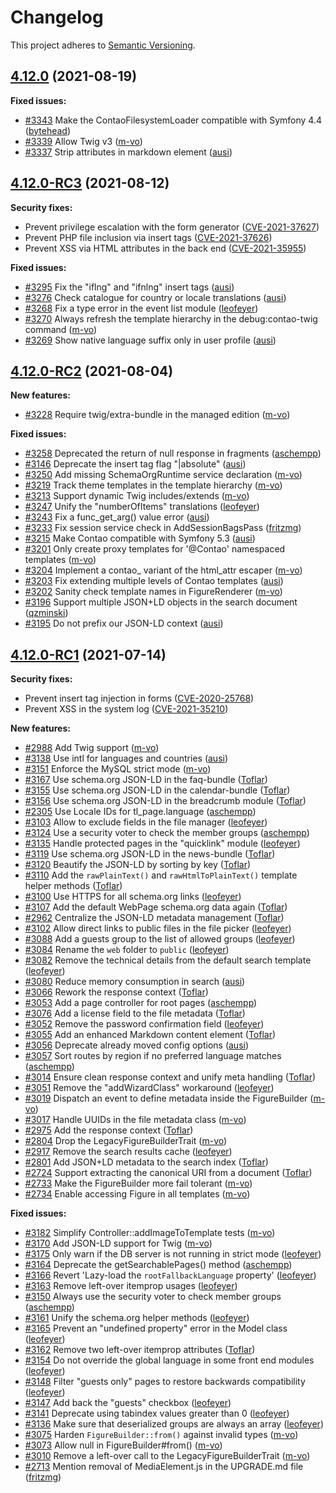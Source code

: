 # Changelog

This project adheres to [Semantic Versioning].

## [4.12.0] (2021-08-19)

**Fixed issues:**

- [#3343] Make the ContaoFilesystemLoader compatible with Symfony 4.4 ([bytehead])
- [#3339] Allow Twig v3 ([m-vo])
- [#3337] Strip attributes in markdown element ([ausi])

## [4.12.0-RC3] (2021-08-12)

**Security fixes:**

- Prevent privilege escalation with the form generator ([CVE-2021-37627])
- Prevent PHP file inclusion via insert tags ([CVE-2021-37626])
- Prevent XSS via HTML attributes in the back end ([CVE-2021-35955])

**Fixed issues:**

- [#3295] Fix the "iflng" and "ifnlng" insert tags ([ausi])
- [#3276] Check catalogue for country or locale translations ([ausi])
- [#3268] Fix a type error in the event list module ([leofeyer])
- [#3270] Always refresh the template hierarchy in the debug:contao-twig command ([m-vo])
- [#3269] Show native language suffix only in user profile ([ausi])

## [4.12.0-RC2] (2021-08-04)

**New features:**

- [#3228] Require twig/extra-bundle in the managed edition ([m-vo])

**Fixed issues:**

- [#3258] Deprecated the return of null response in fragments ([aschempp])
- [#3146] Deprecate the insert tag flag "|absolute" ([ausi])
- [#3250] Add missing SchemaOrgRuntime service declaration ([m-vo])
- [#3219] Track theme templates in the template hierarchy ([m-vo])
- [#3213] Support dynamic Twig includes/extends ([m-vo])
- [#3247] Unify the "numberOfItems" translations ([leofeyer])
- [#3243] Fix a func_get_arg() value error ([ausi])
- [#3233] Fix session service check in AddSessionBagsPass ([fritzmg])
- [#3215] Make Contao compatible with Symfony 5.3 ([ausi])
- [#3201] Only create proxy templates for '@Contao' namespaced templates ([m-vo])
- [#3204] Implement a contao_ variant of the html_attr escaper ([m-vo])
- [#3203] Fix extending multiple levels of Contao templates ([ausi])
- [#3202] Sanity check template names in FigureRenderer ([m-vo])
- [#3196] Support multiple JSON+LD objects in the search document ([qzminski])
- [#3195] Do not prefix our JSON-LD context ([ausi])

## [4.12.0-RC1] (2021-07-14)

**Security fixes:**

- Prevent insert tag injection in forms ([CVE-2020-25768])
- Prevent XSS in the system log ([CVE-2021-35210])

**New features:**

- [#2988] Add Twig support ([m-vo])
- [#3138] Use intl for languages and countries ([ausi])
- [#3151] Enforce the MySQL strict mode ([m-vo])
- [#3167] Use schema.org JSON-LD in the faq-bundle ([Toflar])
- [#3155] Use schema.org JSON-LD in the calendar-bundle ([Toflar])
- [#3156] Use schema.org JSON-LD in the breadcrumb module ([Toflar])
- [#2305] Use Locale IDs for tl_page.language ([aschempp])
- [#3103] Allow to exclude fields in the file manager ([leofeyer])
- [#3124] Use a security voter to check the member groups ([aschempp])
- [#3135] Handle protected pages in the "quicklink" module ([leofeyer])
- [#3119] Use schema.org JSON-LD in the news-bundle ([Toflar])
- [#3120] Beautify the JSON-LD by sorting by key ([Toflar])
- [#3110] Add the `rawPlainText()` and `rawHtmlToPlainText()` template helper methods ([Toflar])
- [#3100] Use HTTPS for all schema.org links ([leofeyer])
- [#3107] Add the default WebPage schema.org data again ([Toflar])
- [#2962] Centralize the JSON-LD metadata management ([Toflar])
- [#3102] Allow direct links to public files in the file picker ([leofeyer])
- [#3088] Add a guests group to the list of allowed groups ([leofeyer])
- [#3084] Rename the `web` folder to `public` ([leofeyer])
- [#3082] Remove the technical details from the default search template ([leofeyer])
- [#3080] Reduce memory consumption in search ([ausi])
- [#3066] Rework the response context ([Toflar])
- [#3053] Add a page controller for root pages ([aschempp])
- [#3076] Add a license field to the file metadata ([Toflar])
- [#3052] Remove the password confirmation field ([leofeyer])
- [#3055] Add an enhanced Markdown content element ([Toflar])
- [#3056] Deprecate already moved config options ([ausi])
- [#3057] Sort routes by region if no preferred language matches ([aschempp])
- [#3014] Ensure clean response context and unify meta handling ([Toflar])
- [#3051] Remove the "addWizardClass" workaround ([leofeyer])
- [#3019] Dispatch an event to define metadata inside the FigureBuilder ([m-vo])
- [#3017] Handle UUIDs in the file metadata class ([m-vo])
- [#2975] Add the response context ([Toflar])
- [#2804] Drop the LegacyFigureBuilderTrait ([m-vo])
- [#2917] Remove the search results cache ([leofeyer])
- [#2801] Add JSON+LD metadata to the search index ([Toflar])
- [#2724] Support extracting the canonical URI from a document ([Toflar])
- [#2733] Make the FigureBuilder more fail tolerant ([m-vo])
- [#2734] Enable accessing Figure in all templates ([m-vo])

**Fixed issues:**

- [#3182] Simplify Controller::addImageToTemplate tests ([m-vo])
- [#3170] Add JSON-LD support for Twig ([m-vo])
- [#3175] Only warn if the DB server is not running in strict mode ([leofeyer])
- [#3164] Deprecate the getSearchablePages() method ([aschempp])
- [#3166] Revert 'Lazy-load the `rootFallbackLanguage` property' ([leofeyer])
- [#3163] Remove left-over itemprop usages ([leofeyer])
- [#3150] Always use the security voter to check member groups ([aschempp])
- [#3161] Unify the schema.org helper methods ([leofeyer])
- [#3165] Prevent an "undefined property" error in the Model class ([leofeyer])
- [#3162] Remove two left-over itemprop attributes ([Toflar])
- [#3154] Do not override the global language in some front end modules ([leofeyer])
- [#3148] Filter "guests only" pages to restore backwards compatibility ([leofeyer])
- [#3147] Add back the "guests" checkbox ([leofeyer])
- [#3141] Deprecate using tabindex values greater than 0 ([leofeyer])
- [#3136] Make sure that deserialized groups are always an array ([leofeyer])
- [#3075] Harden `FigureBuilder::from()` against invalid types ([m-vo])
- [#3073] Allow null in FigureBuilder#from() ([m-vo])
- [#3010] Remove a left-over call to the LegacyFigureBuilderTrait ([m-vo])
- [#2713] Mention removal of MediaElement.js in the UPGRADE.md file ([fritzmg])

[Semantic Versioning]: https://semver.org/spec/v2.0.0.html
[4.12.0]: https://github.com/contao/contao/releases/tag/4.12.0
[4.12.0-RC3]: https://github.com/contao/contao/releases/tag/4.12.0-RC3
[4.12.0-RC2]: https://github.com/contao/contao/releases/tag/4.12.0-RC2
[4.12.0-RC1]: https://github.com/contao/contao/releases/tag/4.12.0-RC1
[CVE-2021-37627]: https://github.com/contao/contao/security/advisories/GHSA-hq5m-mqmx-fw6m
[CVE-2021-37626]: https://github.com/contao/contao/security/advisories/GHSA-r6mv-ppjc-4hgr
[CVE-2021-35955]: https://github.com/contao/contao/security/advisories/GHSA-hr3h-x6gq-rqcp
[CVE-2020-25768]: https://github.com/contao/contao/security/advisories/GHSA-f7wm-x4gw-6m23
[CVE-2021-35210]: https://github.com/contao/contao/security/advisories/GHSA-h58v-c6rf-g9f7
[aschempp]: https://github.com/aschempp
[ausi]: https://github.com/ausi
[bytehead]: https://github.com/bytehead
[fritzmg]: https://github.com/fritzmg
[leofeyer]: https://github.com/leofeyer
[m-vo]: https://github.com/m-vo
[qzminski]: https://github.com/qzminski
[Toflar]: https://github.com/Toflar
[#3343]: https://github.com/contao/contao/pull/3343
[#3339]: https://github.com/contao/contao/pull/3339
[#3337]: https://github.com/contao/contao/pull/3337
[#3295]: https://github.com/contao/contao/pull/3295
[#3276]: https://github.com/contao/contao/pull/3276
[#3268]: https://github.com/contao/contao/pull/3268
[#3270]: https://github.com/contao/contao/pull/3270
[#3269]: https://github.com/contao/contao/pull/3269
[#3228]: https://github.com/contao/contao/pull/3228
[#3258]: https://github.com/contao/contao/pull/3258
[#3146]: https://github.com/contao/contao/pull/3146
[#3250]: https://github.com/contao/contao/pull/3250
[#3219]: https://github.com/contao/contao/pull/3219
[#3213]: https://github.com/contao/contao/pull/3213
[#3247]: https://github.com/contao/contao/pull/3247
[#3243]: https://github.com/contao/contao/pull/3243
[#3233]: https://github.com/contao/contao/pull/3233
[#3215]: https://github.com/contao/contao/pull/3215
[#3201]: https://github.com/contao/contao/pull/3201
[#3204]: https://github.com/contao/contao/pull/3204
[#3203]: https://github.com/contao/contao/pull/3203
[#3202]: https://github.com/contao/contao/pull/3202
[#3196]: https://github.com/contao/contao/pull/3196
[#3195]: https://github.com/contao/contao/pull/3195
[#2988]: https://github.com/contao/contao/pull/2988
[#3138]: https://github.com/contao/contao/pull/3138
[#3151]: https://github.com/contao/contao/pull/3151
[#3167]: https://github.com/contao/contao/pull/3167
[#3155]: https://github.com/contao/contao/pull/3155
[#3156]: https://github.com/contao/contao/pull/3156
[#2305]: https://github.com/contao/contao/pull/2305
[#3103]: https://github.com/contao/contao/pull/3103
[#3124]: https://github.com/contao/contao/pull/3124
[#3135]: https://github.com/contao/contao/pull/3135
[#3119]: https://github.com/contao/contao/pull/3119
[#3120]: https://github.com/contao/contao/pull/3120
[#3110]: https://github.com/contao/contao/pull/3110
[#3100]: https://github.com/contao/contao/pull/3100
[#3107]: https://github.com/contao/contao/pull/3107
[#2962]: https://github.com/contao/contao/pull/2962
[#3102]: https://github.com/contao/contao/pull/3102
[#3088]: https://github.com/contao/contao/pull/3088
[#3084]: https://github.com/contao/contao/pull/3084
[#3082]: https://github.com/contao/contao/pull/3082
[#3080]: https://github.com/contao/contao/pull/3080
[#3066]: https://github.com/contao/contao/pull/3066
[#3053]: https://github.com/contao/contao/pull/3053
[#3076]: https://github.com/contao/contao/pull/3076
[#3052]: https://github.com/contao/contao/pull/3052
[#3055]: https://github.com/contao/contao/pull/3055
[#3056]: https://github.com/contao/contao/pull/3056
[#3057]: https://github.com/contao/contao/pull/3057
[#3014]: https://github.com/contao/contao/pull/3014
[#3051]: https://github.com/contao/contao/pull/3051
[#3019]: https://github.com/contao/contao/pull/3019
[#3017]: https://github.com/contao/contao/pull/3017
[#2975]: https://github.com/contao/contao/pull/2975
[#2804]: https://github.com/contao/contao/pull/2804
[#2917]: https://github.com/contao/contao/pull/2917
[#2801]: https://github.com/contao/contao/pull/2801
[#2724]: https://github.com/contao/contao/pull/2724
[#2733]: https://github.com/contao/contao/pull/2733
[#2734]: https://github.com/contao/contao/pull/2734
[#3182]: https://github.com/contao/contao/pull/3182
[#3170]: https://github.com/contao/contao/pull/3170
[#3175]: https://github.com/contao/contao/pull/3175
[#3164]: https://github.com/contao/contao/pull/3164
[#3166]: https://github.com/contao/contao/pull/3166
[#3163]: https://github.com/contao/contao/pull/3163
[#3150]: https://github.com/contao/contao/pull/3150
[#3161]: https://github.com/contao/contao/pull/3161
[#3165]: https://github.com/contao/contao/pull/3165
[#3162]: https://github.com/contao/contao/pull/3162
[#3154]: https://github.com/contao/contao/pull/3154
[#3148]: https://github.com/contao/contao/pull/3148
[#3147]: https://github.com/contao/contao/pull/3147
[#3141]: https://github.com/contao/contao/pull/3141
[#3136]: https://github.com/contao/contao/pull/3136
[#3075]: https://github.com/contao/contao/pull/3075
[#3073]: https://github.com/contao/contao/pull/3073
[#3010]: https://github.com/contao/contao/pull/3010
[#2713]: https://github.com/contao/contao/pull/2713
